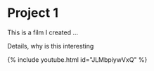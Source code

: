 # Project 1
This is a film I created ...

Details, why is this interesting

{% include youtube.html id="JLMbpiywVxQ" %} 
